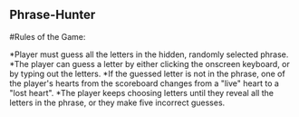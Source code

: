 ## Phrase-Hunter

#Rules of the Game:

*Player must guess all the letters in the hidden, randomly selected phrase.
*The player can guess a letter by either clicking the onscreen keyboard, or by
typing out the letters.
*If the guessed letter is not in the phrase, one of the player's hearts from
the scoreboard changes from a "live" heart to a "lost heart".
*The player keeps choosing letters until they reveal all the letters in the
phrase, or they make five incorrect guesses.
